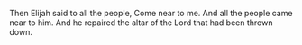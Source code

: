 Then Elijah said to all the people, Come near to me. And all the people came near to him. And he repaired the altar of the Lord that had been thrown down.
